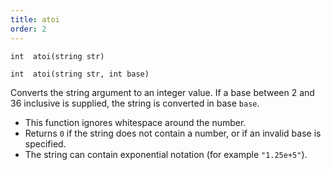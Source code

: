 ```yaml
---
title: atoi
order: 2
---
```

`int  atoi(string str)`

`int  atoi(string str, int base)`

Converts the string argument to an integer value. If a base between 2 and 36 inclusive is supplied, the string is converted in base `base`.

- This function ignores whitespace around the number.
- Returns `0` if the string does not contain a number, or if an invalid base is specified.
- The string can contain exponential notation (for example `"1.25e+5"`).
